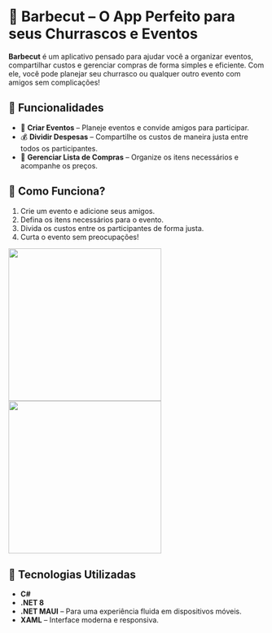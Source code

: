 # 🥩 Barbecut – O App Perfeito para seus Churrascos e Eventos  

**Barbecut** é um aplicativo pensado para ajudar você a organizar eventos, compartilhar custos e gerenciar compras de forma simples e eficiente. Com ele, você pode planejar seu churrasco ou qualquer outro evento com amigos sem complicações!  

## 🚀 Funcionalidades  

- 📅 **Criar Eventos** – Planeje eventos e convide amigos para participar.  
- 💰 **Dividir Despesas** – Compartilhe os custos de maneira justa entre todos os participantes.  
- 🛒 **Gerenciar Lista de Compras** – Organize os itens necessários e acompanhe os preços.  

## 🎉 Como Funciona?  

1. Crie um evento e adicione seus amigos.  
2. Defina os itens necessários para o evento.  
3. Divida os custos entre os participantes de forma justa.  
4. Curta o evento sem preocupações!


<img src="https://github.com/user-attachments/assets/820b3acb-c76e-4163-aba3-9c498b56784f" width="300"/>
<img src="https://github.com/user-attachments/assets/8b14732d-fa3d-4f42-84e0-d4809b52efb2" width="300"/>


## 📲 Tecnologias Utilizadas  
- **C#**
- **.NET 8** 
- **.NET MAUI** – Para uma experiência fluida em dispositivos móveis.  
- **XAML** – Interface moderna e responsiva.  


